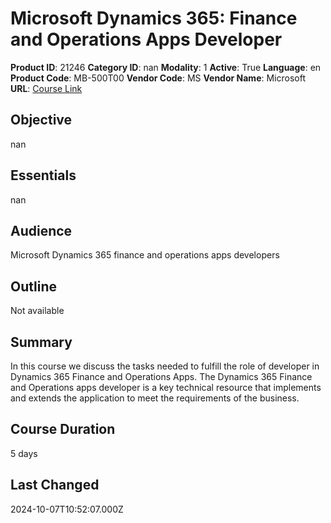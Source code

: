 # Microsoft Dynamics 365: Finance and Operations Apps Developer

**Product ID**: 21246
**Category ID**: nan
**Modality**: 1
**Active**: True
**Language**: en
**Product Code**: MB-500T00
**Vendor Code**: MS
**Vendor Name**: Microsoft
**URL**: [Course Link](https://www.fastlaneus.com/course/microsoft-mb-500t00)

## Objective
nan

## Essentials
nan

## Audience
Microsoft Dynamics 365 finance and operations apps developers

## Outline
Not available

## Summary
In this course we discuss the tasks needed to fulfill the role of developer in Dynamics 365 Finance and Operations Apps. The Dynamics 365 Finance and Operations apps developer is a key technical resource that implements and extends the application to meet the requirements of the business.

## Course Duration
5 days

## Last Changed
2024-10-07T10:52:07.000Z
